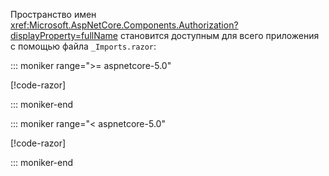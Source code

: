 Пространство имен <xref:Microsoft.AspNetCore.Components.Authorization?displayProperty=fullName> становится доступным для всего приложения с помощью файла `_Imports.razor`:

::: moniker range=">= aspnetcore-5.0"

[!code-razor[](imports-standalone-5x.razor?highlight=3)]

::: moniker-end

::: moniker range="< aspnetcore-5.0"

[!code-razor[](imports-standalone-3x.razor?highlight=3)]

::: moniker-end

